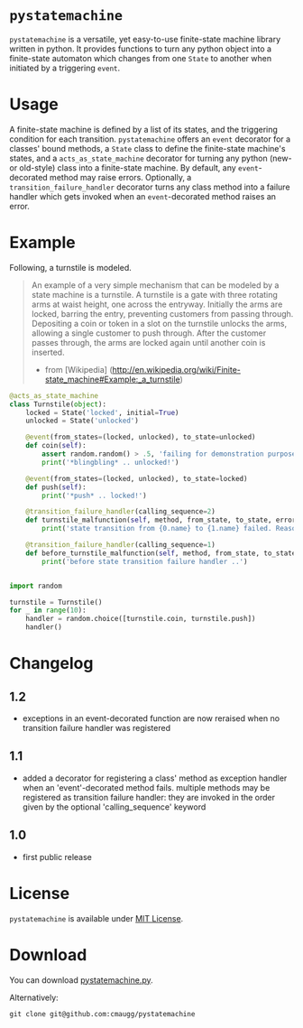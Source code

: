 # `pystatemachine`

`pystatemachine` is a versatile, yet easy-to-use finite-state machine library written in python. It provides functions
to turn any python object into a finite-state automaton which changes from one `State` to another when initiated by a
triggering `event`.


# Usage

A finite-state machine is defined by a list of its states, and the triggering condition for each transition.
`pystatemachine` offers an `event` decorator for a classes' bound methods, a `State` class to define the
finite-state machine's states, and a `acts_as_state_machine` decorator for turning any python (new- or old-style)
class into a finite-state machine. By default, any `event`-decorated method may raise errors. Optionally, a
`transition_failure_handler` decorator turns any class method into a failure handler which gets invoked when
an `event`-decorated method raises an error.


# Example

Following, a turnstile is modeled.

> An example of a very simple mechanism that can be modeled by a state machine is a turnstile. A turnstile is a
> gate with three rotating arms at waist height, one across the entryway. Initially the arms are locked, barring the
> entry, preventing customers from passing through. Depositing a coin or token in a slot on the turnstile unlocks the
> arms, allowing a single customer to push through. After the customer passes through, the arms are locked again
> until another coin is inserted.
> - from [Wikipedia] (http://en.wikipedia.org/wiki/Finite-state_machine#Example:_a_turnstile)

```python
@acts_as_state_machine
class Turnstile(object):
    locked = State('locked', initial=True)
    unlocked = State('unlocked')

    @event(from_states=(locked, unlocked), to_state=unlocked)
    def coin(self):
        assert random.random() > .5, 'failing for demonstration purposes, only ..'
        print('*blingbling* .. unlocked!')

    @event(from_states=(locked, unlocked), to_state=locked)
    def push(self):
        print('*push* .. locked!')

    @transition_failure_handler(calling_sequence=2)
    def turnstile_malfunction(self, method, from_state, to_state, error):
        print('state transition from {0.name} to {1.name} failed. Reason: {2}'.format(from_state, to_state, error))

    @transition_failure_handler(calling_sequence=1)
    def before_turnstile_malfunction(self, method, from_state, to_state, error):
        print('before state transition failure handler ..')


import random

turnstile = Turnstile()
for _ in range(10):
    handler = random.choice([turnstile.coin, turnstile.push])
    handler()
```


# Changelog

## 1.2
* exceptions in an event-decorated function are now reraised when no transition failure handler was
registered

## 1.1
* added a decorator for registering a class' method as exception handler when an 'event'-decorated method
fails. multiple methods may be registered as transition failure handler: they are invoked in the order
given by the optional 'calling_sequence' keyword

## 1.0
* first public release


# License

`pystatemachine` is available under [MIT License](https://github.com/cmaugg/pystatemachine/raw/master/LICENSE.txt).


# Download

You can download [pystatemachine.py](https://github.com/cmaugg/pystatemachine/raw/master/pystatemachine.py).

Alternatively:

    git clone git@github.com:cmaugg/pystatemachine